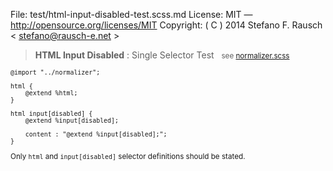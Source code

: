 File:      test/html-input-disabled-test.scss.md
License:   MIT — http://opensource.org/licenses/MIT
Copyright: ( C ) 2014 Stefano F. Rausch < stefano@rausch-e.net >

> **HTML Input Disabled** : Single Selector Test  
> <small> see [normalizer.scss](../_normalizer.scss.md) </smalll>

    @import "../normalizer";

    html {
        @extend %html;
    }

    html input[disabled] {
        @extend %input[disabled];

        content : "@extend %input[disabled];";
    }

Only `html` and `input[disabled]` selector definitions should be stated.
